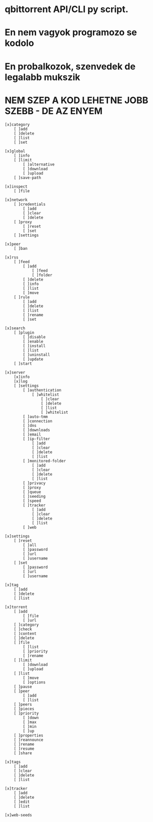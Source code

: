 # qbittorrent API/CLI py script.
# 
# En nem vagyok programozo se kodolo
# En probalkozok, szenvedek de legalabb mukszik

# NEM SZEP A KOD LEHETNE JOBB SZEBB - DE AZ ENYEM


```
[x]category
	[ ]add
	[ ]delete
	[ ]list
	[ ]set		
```

```
[x]global
	[ ]info 
	[ ]limit
		[ ]alternative
		[ ]download
		[ ]upload
	[ ]save-path
```

```
[x]inspect
	[ ]file
```

```
[x]network
	[ ]credentials
		[ ]add
		[ ]clear
		[ ]delete
	[ ]proxy
		[ ]reset
		[ ]set
	[ ]settings
```

```
[x]peer
	[ ]ban
```

```
[x]rss
	[ ]feed
		[ ]add
			[ ]feed
			[ ]folder
		[ ]delete
		[ ]info
		[ ]list
		[ ]move
	[ ]rule
		[ ]add
		[ ]delete
		[ ]list
		[ ]rename
		[ ]set
```

```
[x]search
	[ ]plugin
		[ ]disable
		[ ]enable
		[ ]install
		[ ]list
		[ ]uninstall
		[ ]update
	[ ]start
```

```
[x]server
	[x]info
	[x]log
	[ ]settings
		[ ]authentication
			[ ]whitelist
				[ ]clear
				[ ]delete
				[ ]list
				[ ]whitelist
		[ ]auto-tmm
		[ ]connection
		[ ]dns
		[ ]downloads
		[ ]email
		[ ]ip-filter
			[ ]add
			[ ]clear
			[ ]delete
			[ ]list
		[ ]monitored-folder
			[ ]add
			[ ]clear
			[ ]delete
			[ ]list
		[ ]privacy
		[ ]proxy
		[ ]queue
		[ ]seeding
		[ ]speed
		[ ]tracker
			[ ]add
			[ ]clear
			[ ]delete
			[ ]list
		[ ]web
```

```
[x]settings
	[ ]reset
		[ ]all
		[ ]password
		[ ]url
		[ ]username
	[ ]set
		[ ]password
		[ ]url
		[ ]username
```

```
[x]tag
	[ ]add
	[ ]delete
	[ ]list
```

```
[x]torrent
	[ ]add
		[ ]file
		[ ]url
	[ ]category
	[ ]check
	[ ]content
	[ ]delete
	[ ]file
		[ ]list
		[ ]priority
		[ ]rename
	[ ]limit
		[ ]download
		[ ]upload
	[ ]list
		[ ]move
		[ ]options
	[ ]pause
	[ ]peer
		[ ]add
		[ ]list
	[ ]peers
	[ ]pieces
	[ ]priority
		[ ]down
		[ ]max
		[ ]min
		[ ]up
	[ ]properties
	[ ]reannounce
	[ ]rename
	[ ]resume
	[ ]share
```

```
[x]tags
	[ ]add
	[ ]clear
	[ ]delete
	[ ]list
```

```
[x]tracker
	[ ]add
	[ ]delete
	[ ]edit
	[ ]list

[x]web-seeds
```